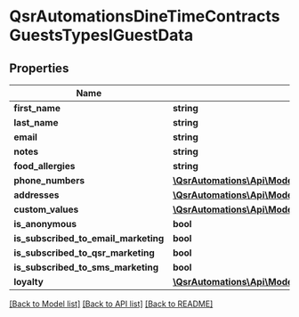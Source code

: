 # QsrAutomationsDineTimeContractsGuestsTypesIGuestData

## Properties
Name | Type | Description | Notes
------------ | ------------- | ------------- | -------------
**first_name** | **string** |  | [optional] 
**last_name** | **string** |  | [optional] 
**email** | **string** |  | [optional] 
**notes** | **string** |  | [optional] 
**food_allergies** | **string** |  | [optional] 
**phone_numbers** | [**\QsrAutomations\Api\Model\QsrAutomationsDineTimeContractsGuestsTypesIGuestPhoneNumberData[]**](QsrAutomationsDineTimeContractsGuestsTypesIGuestPhoneNumberData.md) |  | [optional] 
**addresses** | [**\QsrAutomations\Api\Model\QsrAutomationsDineTimeContractsGuestsTypesIGuestAddressData[]**](QsrAutomationsDineTimeContractsGuestsTypesIGuestAddressData.md) |  | [optional] 
**custom_values** | [**\QsrAutomations\Api\Model\QsrAutomationsDineTimeContractsGuestsTypesIGuestCustomValue[]**](QsrAutomationsDineTimeContractsGuestsTypesIGuestCustomValue.md) |  | [optional] 
**is_anonymous** | **bool** |  | [optional] 
**is_subscribed_to_email_marketing** | **bool** |  | [optional] 
**is_subscribed_to_qsr_marketing** | **bool** |  | [optional] 
**is_subscribed_to_sms_marketing** | **bool** |  | [optional] 
**loyalty** | [**\QsrAutomations\Api\Model\QsrAutomationsDineTimeContractsGuestsTypesIGuestLoyalty**](QsrAutomationsDineTimeContractsGuestsTypesIGuestLoyalty.md) |  | [optional] 

[[Back to Model list]](../README.md#documentation-for-models) [[Back to API list]](../README.md#documentation-for-api-endpoints) [[Back to README]](../README.md)


